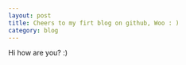 ```yaml
---
layout: post
title: Cheers to my firt blog on github, Woo : )
category: blog
---
```


Hi how are you? :) 
